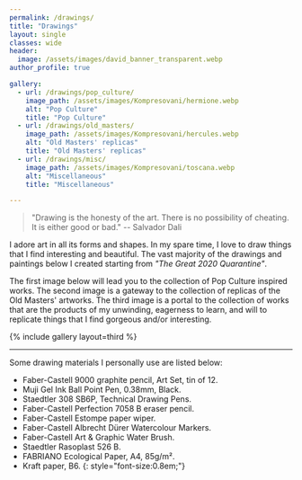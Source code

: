 ```yaml
---
permalink: /drawings/
title: "Drawings"
layout: single
classes: wide
header:
  image: /assets/images/david_banner_transparent.webp
author_profile: true

gallery:
  - url: /drawings/pop_culture/
    image_path: /assets/images/Kompresovani/hermione.webp
    alt: "Pop Culture"
    title: "Pop Culture"
  - url: /drawings/old_masters/
    image_path: /assets/images/Kompresovani/hercules.webp
    alt: "Old Masters' replicas"
    title: "Old Masters' replicas"
  - url: /drawings/misc/
    image_path: /assets/images/Kompresovani/toscana.webp
    alt: "Miscellaneous"
    title: "Miscellaneous"

---
```


> "Drawing is the honesty of the art. There is no possibility of cheating. It is either good or bad." -- Salvador Dali


I adore art in all its forms and shapes. In my spare time, I love to draw things that I find interesting and beautiful. The vast majority of the drawings and paintings below I created starting from _"The Great 2020 Quarantine"_.


The first image below will lead you to the collection of Pop Culture inspired works. The second image is a gateway to the collection of replicas of the Old Masters' artworks. The third image is a portal to the collection of works that are the products of my unwinding, eagerness to learn, and will to replicate things that I find gorgeous and/or interesting.


{% include gallery layout=third %}

---

Some drawing materials I personally use are listed below:

* Faber-Castell 9000 graphite pencil, Art Set, tin of 12.
* Muji Gel Ink Ball Point Pen, 0.38mm, Black.
* Staedtler 308 SB6P, Technical Drawing Pens.
* Faber-Castell Perfection 7058 B eraser pencil.
* Faber-Castell Estompe paper wiper.
* Faber-Castell Albrecht Dürer Watercolour Markers.
* Faber-Castell Art & Graphic Water Brush.
* Staedtler Rasoplast 526 B.
* FABRIANO Ecological Paper, A4, 85g/m².
* Kraft paper, B6.
{: style="font-size:0.8em;"}
